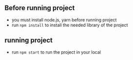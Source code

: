 ## Before running project

- you must install node.js, yarn before running project
- run `npm install` to install the needed library of the project

## running project

- run `npm start` to run the project in your local
